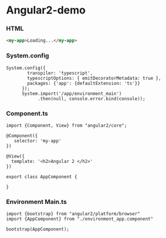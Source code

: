 # Angular2-demo


### HTML

```html
<my-app>Loading...</my-app>
```

### System.config

```JS
System.config({
        transpiler: 'typescript',
        typescriptOptions: { emitDecoratorMetadata: true },
        packages: {'app': {defaultExtension: 'ts'}}
      });
      System.import('/app/environment_main')
            .then(null, console.error.bind(console));
```
### Component.ts

```JS
import {Component, View} from "angular2/core";

@Component({
   selector: 'my-app'
})

@View({
  template: '<h2>Angular 2 </h2>'
})

export class AppComponent {

}

```

### Environment Main.ts

```JS
import {bootstrap} from "angular2/platform/browser"
import {AppComponent} from "./environment_app.component"

bootstrap(AppComponent);

```
